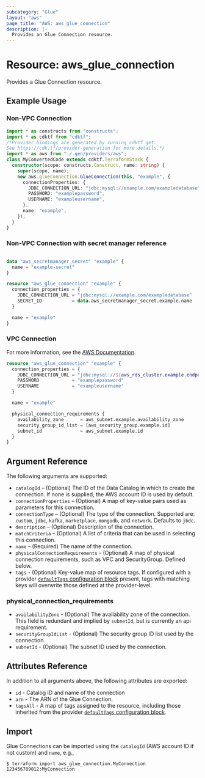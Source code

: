 ```yaml
---
subcategory: "Glue"
layout: "aws"
page_title: "AWS: aws_glue_connection"
description: |-
  Provides an Glue Connection resource.
---
```


# Resource: aws_glue_connection

Provides a Glue Connection resource.

## Example Usage

### Non-VPC Connection

```typescript
import * as constructs from "constructs";
import * as cdktf from "cdktf";
/*Provider bindings are generated by running cdktf get.
See https://cdk.tf/provider-generation for more details.*/
import * as aws from "./.gen/providers/aws";
class MyConvertedCode extends cdktf.TerraformStack {
  constructor(scope: constructs.Construct, name: string) {
    super(scope, name);
    new aws.glueConnection.GlueConnection(this, "example", {
      connectionProperties: {
        JDBC_CONNECTION_URL: "jdbc:mysql://example.com/exampledatabase",
        PASSWORD: "examplepassword",
        USERNAME: "exampleusername",
      },
      name: "example",
    });
  }
}

```

### Non-VPC Connection with secret manager reference

```terraform

data "aws_secretmanager_secret" "example" {
  name = "example-secret"
}

resource "aws_glue_connection" "example" {
  connection_properties = {
    JDBC_CONNECTION_URL = "jdbc:mysql://example.com/exampledatabase"
    SECRET_ID           = data.aws_secretmanager_secret.example.name
  }

  name = "example"
}
```

### VPC Connection

For more information, see the [AWS Documentation](https://docs.aws.amazon.com/glue/latest/dg/populate-add-connection.html#connection-JDBC-VPC).

```terraform
resource "aws_glue_connection" "example" {
  connection_properties = {
    JDBC_CONNECTION_URL = "jdbc:mysql://${aws_rds_cluster.example.endpoint}/exampledatabase"
    PASSWORD            = "examplepassword"
    USERNAME            = "exampleusername"
  }

  name = "example"

  physical_connection_requirements {
    availability_zone      = aws_subnet.example.availability_zone
    security_group_id_list = [aws_security_group.example.id]
    subnet_id              = aws_subnet.example.id
  }
}
```

## Argument Reference

The following arguments are supported:

* `catalogId` – (Optional) The ID of the Data Catalog in which to create the connection. If none is supplied, the AWS account ID is used by default.
* `connectionProperties` – (Optional) A map of key-value pairs used as parameters for this connection.
* `connectionType` – (Optional) The type of the connection. Supported are: `custom`, `jdbc`, `kafka`, `marketplace`, `mongodb`, and `network`. Defaults to `jbdc`.
* `description` – (Optional) Description of the connection.
* `matchCriteria` – (Optional) A list of criteria that can be used in selecting this connection.
* `name` – (Required) The name of the connection.
* `physicalConnectionRequirements` - (Optional) A map of physical connection requirements, such as VPC and SecurityGroup. Defined below.
* `tags` - (Optional) Key-value map of resource tags. If configured with a provider [`defaultTags` configuration block](https://registry.terraform.io/providers/hashicorp/aws/latest/docs#default_tags-configuration-block) present, tags with matching keys will overwrite those defined at the provider-level.

### physical_connection_requirements

* `availabilityZone` - (Optional) The availability zone of the connection. This field is redundant and implied by `subnetId`, but is currently an api requirement.
* `securityGroupIdList` - (Optional) The security group ID list used by the connection.
* `subnetId` - (Optional) The subnet ID used by the connection.

## Attributes Reference

In addition to all arguments above, the following attributes are exported:

* `id` - Catalog ID and name of the connection
* `arn` - The ARN of the Glue Connection.
* `tagsAll` - A map of tags assigned to the resource, including those inherited from the provider [`defaultTags` configuration block](https://registry.terraform.io/providers/hashicorp/aws/latest/docs#default_tags-configuration-block).

## Import

Glue Connections can be imported using the `catalogId` (AWS account ID if not custom) and `name`, e.g.,

```
$ terraform import aws_glue_connection.MyConnection 123456789012:MyConnection
```

<!-- cache-key: cdktf-0.17.0-pre.15 input-4733a4364844f1eada07feb98004246d393266924996980f61f77a4c68103dcd -->